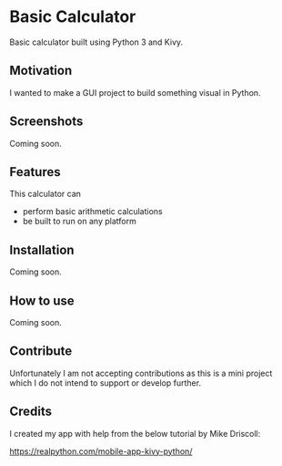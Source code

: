 # Basic Calculator
Basic calculator built using Python 3 and Kivy.

## Motivation
I wanted to make a GUI project to build something visual in Python.

## Screenshots
Coming soon.

## Features
This calculator can 
- perform basic arithmetic calculations
- be built to run on any platform

## Installation
Coming soon.

## How to use
Coming soon.

## Contribute
Unfortunately I am not accepting contributions as this is a mini project which I do not intend to support or develop further.

## Credits
I created my app with help from the below tutorial by Mike Driscoll:

https://realpython.com/mobile-app-kivy-python/